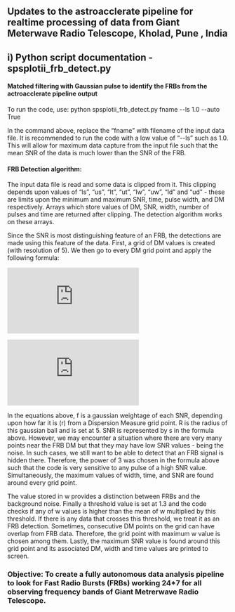 ## Updates to the astroacclerate pipeline for realtime processing of data from Giant Meterwave Radio Telescope, Kholad, Pune , India


## i) Python script documentation - spsplotii_frb_detect.py
#### Matched filtering with Gaussian pulse to identify the FRBs from the actroacclerate pipeline output

To run the code, use:
python spsplotii_frb_detect.py fname --ls 1.0 --auto True

In the command above, replace the “fname” with filename of the input data file. It is recommended to run the code with a low value of “--ls” such as 1.0. This will allow for maximum data capture from the input file such that the mean SNR of the data is much lower than the SNR of the FRB.

#### FRB Detection algorithm:

The input data file is read and some data is clipped from it. This clipping depends upon values of “ls”, “us”, “lt”, “ut”, “lw”, “uw”, “ld” and “ud” - these are limits upon the minimum and maximum SNR, time, pulse width, and DM respectively. Arrays which store values of DM, SNR, width, number of pulses and time are returned after clipping. The detection algorithm works on these arrays.

Since the SNR is most distinguishing feature of an FRB, the detections are made using this feature of the data. First, a grid of DM values is created (with resolution of 5). We then go to every DM grid point and apply the following formula:

![](https://latex.codecogs.com/gif.latex?f%20%3D%20e%5E%7B%5Cfrac%7B-r%5E2%7D%7B2R%5E2%7D%7D)

![](https://latex.codecogs.com/gif.latex?w%20%3D%20%5Cfrac%7B%5Csum_%7B%7D%5E%7B%7D%20s%5E3%20f%7D%7B%5Csum_%7B%7D%5E%7B%7Df%7D)

In the equations above, f is a gaussian weightage of each SNR, depending upon how far it is (r) from a Dispersion Measure grid point. R is the radius of this gaussian ball and is set at 5. SNR is represented by s in the formula above. However, we may encounter a situation where there are very many points near the FRB DM but that they may have low SNR values - being the noise. In such cases, we still want to be able to detect that an FRB signal is hidden there. Therefore, the power of 3 was chosen in the formula above such that the code is very sensitive to any pulse of a high SNR value. Simultaneously, the maximum values of width, time, and SNR are found around every grid point.

The value stored in w provides a distinction between FRBs and the background noise. Finally a threshold value is set at 1.3 and the code checks if any of w values is higher than the mean of w multiplied by this threshold. 
If there is any data that crosses this threshold, we treat it as an FRB detection. Sometimes, consecutive DM points on the grid can have overlap from FRB data. Therefore, the grid point with maximum w value is chosen among them.
Lastly, the maximum SNR value is found around this grid point and its associated DM, width and time values are printed to screen.



### Objective: To create a fully autonomous data analysis pipeline to look for Fast Radio Bursts (FRBs) working 24*7 for all observing frequency bands of Giant Metrerwave Radio Telescope. 
